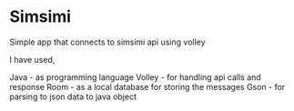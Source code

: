 # Simsimi
Simple app that connects to simsimi api using volley

I have used,

Java - as programming language 
Volley - for handling api calls and response
Room - as a local database for storing the messages
Gson - for parsing to json data to java object

